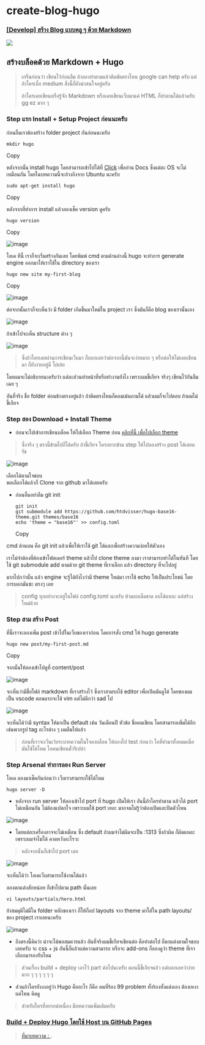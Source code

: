 # create-blog-hugo

### [\[Develop\] สร้าง Blog แบบคลู ๆ ด้วย Markdown](https://bozzlab.github.io/post/hugo-blog/)

![](https://bozzlab.github.io/img/hugo.png)

## สร้างบล็อคด้วย Markdown + Hugo

> เกริ่นก่อนว่า เขียนไว้ก่อนลืม ถ้าลองทำตามแล้วติดขัดตรงไหน google can help ครับ แต่ถ้าใครเบื่อ medium สิ่งนี้ก็ยังน่าสนใจอยู่ครับ
>
> ถ้าใครเคยเขียนหรือรู้จัก Markdown หรือเคยเขียนเว็บมาแค่ HTML ก็ทำตามได้แล้วครับ gg ez มาก ๆ

### Step แรก Install + Setup Project ก่อนนะครับ

ก่อนอื่นเราต้องสร้าง folder project กันก่อนนะครับ

```text
mkdir hugo
```

Copy

หลังจากนั้น install hugo โดยสามารถเข้าไปได้ที่ [Click](https://gohugo.io/getting-started/installing/) เพื่ออ่าน Docs ซึ่งแต่ละ OS จะไม่เหมือนกัน โดยในบทความนี้จะอ้างอิงจาก Ubuntu นะครับ

```text
sudo apt-get install hugo
```

Copy

หลังจากที่ทำการ install แล้วลองเช็ค version ดูครับ

```text
hugo version
```

Copy

![image](https://bozzlab.github.io/img/hugo-p1.png)

โอเค ทีนี้ เราก็จะเริ่มสร้างกันเลย โดยพิมพ์ cmd ตามด้านล่างนี้ hugo จะทำการ generate engine ออกมาให้เราใช้ใน directory ของเรา

```text
hugo new site my-first-blog
```

Copy

![image](https://bozzlab.github.io/img/hugo-p2.png)

ต่อจากนั้นเราก็จะเห็นว่า มี folder เกิดขึ้นมาใหม่ใน project เรา ซึ่งมันก็คือ blog ของเรานั้นเอง

![image](https://bozzlab.github.io/img/hugo-p3.png)

ถ้าเข้าไปจะเห็น structure ต่าง ๆ

![image](https://bozzlab.github.io/img/hugo-p4.png)

> ซึ่งถ้าใครเคยผ่านการเขียนเว็บมา ก็บอกเลยว่าต่อจากนี้มันจะง่ายมาก ๆ หรือต่อให้ไม่เคยเขียนมา ก็ยังง่ายอยู่ดี โถ่เอ้ย

โดยผมจะไม่อธิบายนะครับว่า แต่ละส่วนทำหน้าที่หรือทำงานยังไง เพราะผมขี้เกียจ จริงๆ เขียนไว้กันลืมเฉย ๆ

อันที่จริง ชื่อ folder ค่อนข้างตรงอยู่แล้ว ถ้าติดตรงไหนก็คอมเม้นถามได้ แล้วผมก็จะไปตอบ ถ้าผมไม่ขี้เกียจ

### Step สอง Download + Install Theme

* ก่อนจะไปเข้าการเขียนบล็อค ให้ไปเลือก Theme ก่อน  [คลิกที่นี้ เพื่อไปเลือก theme](https://themes.gohugo.io/)

> ซึ่งจริง ๆ ตรงนี้ข้ามไปก็ได้ครับ ถ้าขี้เกียจ ใครอยากข้าม step ให้ไปลองสร้าง post ได้เลยครัช

![image](https://bozzlab.github.io/img/hugo-theme.png)

เลือกได้ตามใจชอบ  
พอเลือกได้แล้วก็ Clone จาก github มาได้เลยครับ

* ก่อนอื่นอย่าลืม git init

  ```text
  git init 
  git submodule add https://github.com/htdvisser/hugo-base16-theme.git themes/base16  
  echo 'theme = "base16"' >> config.toml
  ```

  Copy

cmd ด้านบน คือ git init แล้วเพื่อให้เราใช้ git ได้และเพื่อสร้างความง่อยให้ตัวเอง

เราไม่จำต้องที่ต้องเข้าโฟลเดอร์ theme แล้วไป clone theme ลงมา เราสามารถทำได้ในทันที โดยใช้ git submodule add ตามด้วย git theme ที่เราเลือก แล้ว directory ที่จะไปอยู๋

มากไปกว่านั้น แล้ว engine จะรู้ได้ยังไงว่ามี theme ใหม่มา เราใช้ echo ให้เป็นประโยชน์ โดยการบอกมันซะ ตรงๆ เลย

> config ทุกอย่างจะอยู่ในไฟล์ config.toml นะครับ ห้ามลบเด็ดขาด ลบได้แหละ แต่สร้างใหม่ด้วย

### Step สาม สร้าง Post

ที่นี้เราจะลองเพิ่ม post เข้าไปในเว็บของเราก่อน โดยการสั่ง cmd ให้ hugo generate

```text
hugo new post/my-first-post.md
```

Copy

จากนั้นให้ลองเข้าไปดูที่ content/post

![image](https://bozzlab.github.io/img/hugo-list-blog-1.png)

จะเห็นว่ามีชื่อไฟล์ markdown ที่เราสร้างไว้ ซึ่งเราสามรถใช้ editor เพื่อเปิดมันดูได้ โดยของผมเป็น vscode ตอนแรกจะใช้ vim แต่ไม่ดีกว่า sad ไป

![image](https://bozzlab.github.io/img/hugo-blog-1.png)

จะเห็นได้ว่ามี syntax ให้มาเป็น default เช่น วันเดือนปี หัวข้อ ชื่อคนเขียน โดยสามารถเพิ่มได้อีก เช่นพวกรูป tag อะไรต่าง ๆ ผมลืมไปแล้ว

> ก่อนที่เราจะเวิ่นเว้อระบายความในใจลงบล็อค ให้ลองไป test ก่อนว่า ไอที่ทำมาทั้งหมดเนี่ย มันใช้ได้ไหม ไอคนเขียนมั่วรึเปล่า

### Step Arsenal ทำการลอง Run Server

โอเค ลองมาเช็คกันก่อนว่า เว็บเราสามารถใช้ได้ไหม

```text
hugo server -D
```

* หลังจาก run server ให้ลองเข้าไป port ที่ hugo เปิดให้เรา อันนี้ถ้าใครทำตาม แล้วได้ port ไม่เหมือนกัน ไม่ต้องแปลกใจ เพราะผมใช้ port เยอะ มากจนไม่รู้ว่าต้องเปิดและปิดตัวไหน

![image](https://bozzlab.github.io/img/hugo-serv.png)

* โดยแต่ละเครื่องอาจจะไม่เหมือน ซึ่ง default ถ้าผมจำไม่ผิดจะเป็น :1313 ซึ่งถ้าผิด ก็ผิดแหละ เพราะผมจำไม่ได้ คาดหวังอะไรวะ

> หลังจากนั้นก็เข้าไป port เลย

![image](https://bozzlab.github.io/img/hugo-runweb.png)

จะเห็นได้ว่า โอเคเว็บสามารถใช้งานได้แล้ว

ลองตกแต่งสักหน่อย ก็เข้าไปตาม path นั้นเลย

```text
vi layouts/partials/hero.html
```

ถ้าสมมุติไม่มีใน folder หลักของเรา ก็ให้ก็อป layouts จาก theme มาใส่ใน path layouts/ ของ project เราเลยนะครับ

![image](https://bozzlab.github.io/img/hugo-cm.png)

* ถึงตรงนี้คิดว่า น่าจะได้พอสมควรแล้ว อันที่จริงผมขี้เกียจเขียนต่อ คือท่าต่อไป ก็ตกแต่งตามใจชอบเลยครับ จะ css + js อันนี้ก็แล้วแต่ความสามารถ หรือจะ add-ons ก็ลองดูว่า theme ที่เราเลือกมารองรับไหม

> ส่วนเรื่อง build + deploy เอาไว้ part ต่อไปนะครับ ตอนนี้ขี้เกียจแล้ว แต่บอกเลยว่าง่ายมาก ๆ ๆ ๆ ๆ ๆ ๆ

* ส่วนถ้าใครยังงงอยู่ว่า Hugo คืออะไร ก็คือ คนที่ร้อง 99 problem ทั้งร้องทั้งแต่งเอง ต้องเหงาแค่ไหน คิดดู

> สำหรับใครที่อยากต่อเนื่อง มีบทความเพิ่มเติมครับ

### [Build + Deploy Hugo โดยใช้ Host บน GitHub Pages](https://bozzlab.github.io/post/hugo-build/)

> [ที่มาบทความ : ](https://bozzlab.github.io/post/hugo-blog/).

